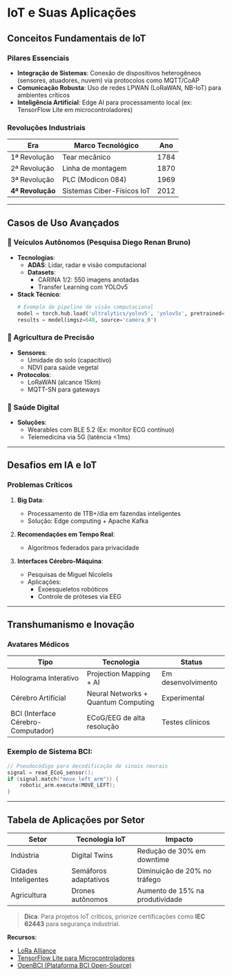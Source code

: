 # IoT e Suas Aplicações

## Conceitos Fundamentais de IoT

### Pilares Essenciais

- **Integração de Sistemas**:
  Conexão de dispositivos heterogêneos (sensores, atuadores, nuvem) via protocolos como MQTT/CoAP
- **Comunicação Robusta**:
  Uso de redes LPWAN (LoRaWAN, NB-IoT) para ambientes críticos
- **Inteligência Artificial**:
  Edge AI para processamento local (ex: TensorFlow Lite em microcontroladores)

### Revoluções Industriais

| **Era**          | **Marco Tecnológico**      | **Ano** |
| ---------------- | -------------------------- | ------- |
| 1ª Revolução     | Tear mecânico              | 1784    |
| 2ª Revolução     | Linha de montagem          | 1870    |
| 3ª Revolução     | PLC (Modicon 084)          | 1969    |
| **4ª Revolução** | Sistemas Ciber-Físicos IoT | 2012    |

---

## Casos de Uso Avançados

### 🚗 Veículos Autônomos (Pesquisa Diego Renan Bruno)

- **Tecnologias**:
  - **ADAS**: Lidar, radar e visão computacional
  - **Datasets**:
    - CARINA 1/2: 550 imagens anotadas
    - Transfer Learning com YOLOv5
- **Stack Técnico**:
  ```python
  # Exemplo de pipeline de visão computacional
  model = torch.hub.load('ultralytics/yolov5', 'yolov5s', pretrained=True)
  results = model(imgsz=640, source='camera_0')
  ```

### 🌾 Agricultura de Precisão

- **Sensores**:
  - Umidade do solo (capacitivo)
  - NDVI para saúde vegetal
- **Protocolos**:
  - LoRaWAN (alcance 15km)
  - MQTT-SN para gateways

### 🏥 Saúde Digital

- **Soluções**:
  - Wearables com BLE 5.2 (Ex: monitor ECG contínuo)
  - Telemedicina via 5G (latência <1ms)

---

## Desafios em IA e IoT

### Problemas Críticos

1. **Big Data**:

   - Processamento de 1TB+/dia em fazendas inteligentes
   - Solução: Edge computing + Apache Kafka

2. **Recomendações em Tempo Real**:

   - Algoritmos federados para privacidade

3. **Interfaces Cérebro-Máquina**:
   - Pesquisas de Miguel Nicolelis
   - Aplicações:
     - Exoesqueletos robóticos
     - Controle de próteses via EEG

---

## Transhumanismo e Inovação

### Avatares Médicos

| **Tipo**                           | **Tecnologia**                      | **Status**         |
| ---------------------------------- | ----------------------------------- | ------------------ |
| Holograma Interativo               | Projection Mapping + AI             | Em desenvolvimento |
| Cérebro Artificial                 | Neural Networks + Quantum Computing | Experimental       |
| BCI (Interface Cérebro-Computador) | ECoG/EEG de alta resolução          | Testes clínicos    |

### Exemplo de Sistema BCI:

```cpp
// Pseudocódigo para decodificação de sinais neurais
signal = read_ECoG_sensor();
if (signal.match("move_left_arm")) {
    robotic_arm.execute(MOVE_LEFT);
}
```

---

## Tabela de Aplicações por Setor

| **Setor**            | **Tecnologia IoT**    | **Impacto**                     |
| -------------------- | --------------------- | ------------------------------- |
| Indústria            | Digital Twins         | Redução de 30% em downtime      |
| Cidades Inteligentes | Semáforos adaptativos | Diminuição de 20% no tráfego    |
| Agricultura          | Drones autônomos      | Aumento de 15% na produtividade |

> **Dica**: Para projetos IoT críticos, priorize certificações como **IEC 62443** para segurança industrial.

**Recursos**:

- [LoRa Alliance](https://lora-alliance.org/)
- [TensorFlow Lite para Microcontroladores](https://www.tensorflow.org/lite/microcontrollers)
- [OpenBCI (Plataforma BCI Open-Source)](https://openbci.com/)

